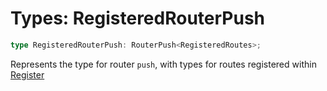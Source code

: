 # Types: RegisteredRouterPush

```ts
type RegisteredRouterPush: RouterPush<RegisteredRoutes>;
```

Represents the type for router `push`, with types for routes registered within [Register](../interfaces/Register.md)
